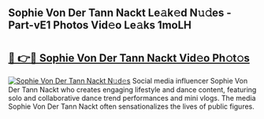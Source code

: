 ## Sophie Von Der Tann Nackt Le𝚊k𝚎d N𝚞𝚍es - Part-vE1 Photos Vid𝚎o Le𝚊ks 1moLH

# <h2><a href="http://fb2tcp0.evod.top/?m=Sophie+Von+Der+Tann+Nackt">🔗 👉🔴 Sophie Von Der Tann Nackt Vid𝚎o Ph𝚘t𝚘s</a></h2>

[![Sophie Von Der Tann Nackt N𝚞d𝚎s](https://i.imgur.com/8V9OHl7.gif)](http://fb2tcp0.evod.top/?m=Sophie+Von+Der+Tann+Nackt)
Social media influencer Sophie Von Der Tann Nackt who creates engaging lifestyle and dance content, featuring solo and collaborative dance trend performances and mini vlogs. The media Sophie Von Der Tann Nackt often sensationalizes the lives of public figures. 
